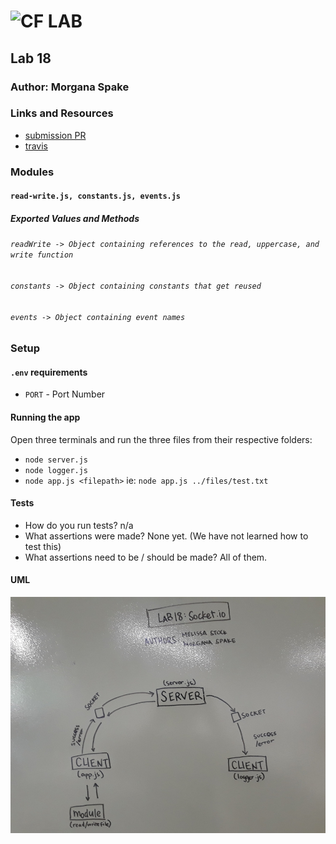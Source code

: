 ![CF](http://i.imgur.com/7v5ASc8.png) LAB  
=================================================    
  
## Lab 18  
  
### Author: Morgana Spake  
  
### Links and Resources  
* [submission PR](https://github.com/401-advanced-javascript-mspake/lab-18/pull/1)  
* [travis](https://www.travis-ci.com/401-advanced-javascript-mspake/lab-18)  
  
### Modules  
#### `read-write.js, constants.js, events.js`  
##### Exported Values and Methods  
  
###### `readWrite -> Object containing references to the read, uppercase, and write function`  
###### `constants -> Object containing constants that get reused`  
###### `events -> Object containing event names`  
  
### Setup  
#### `.env` requirements  
* `PORT` - Port Number  
  
#### Running the app  
Open three terminals and run the three files from their respective folders:
* `node server.js`  
* `node logger.js`  
* `node app.js <filepath>` ie: `node app.js ../files/test.txt`  
   
#### Tests  
* How do you run tests? n/a
* What assertions were made?  None yet. (We have not learned how to test this)  
* What assertions need to be / should be made?  All of them.  
  
#### UML  
![uml](https://github.com/401-advanced-javascript-mspake/lab-18/blob/socket-io/assets/uml.jpg)